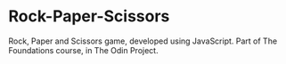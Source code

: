 # Rock-Paper-Scissors
Rock, Paper and Scissors game, developed using JavaScript. 
Part of The Foundations course, in The Odin Project.
